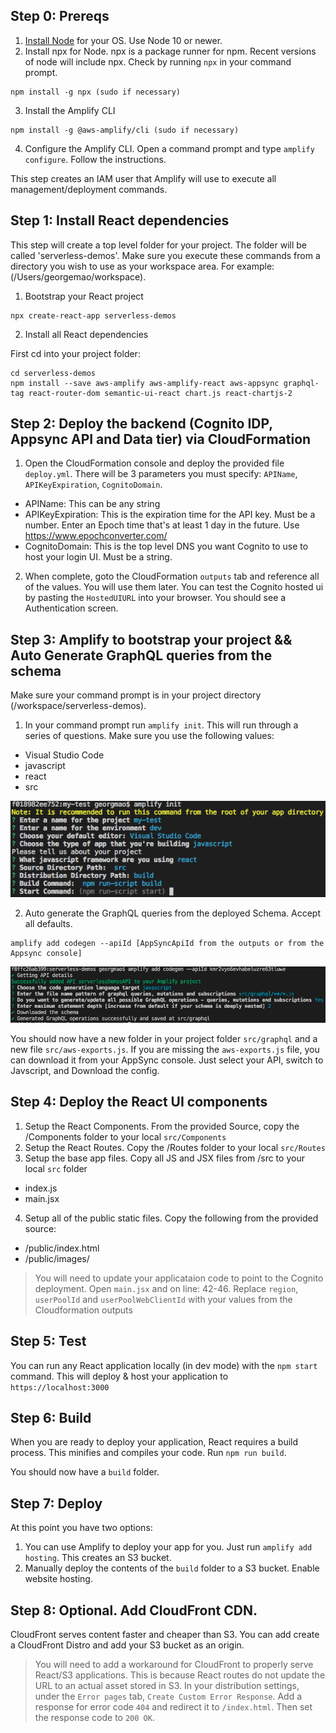 
## Step 0: Prereqs

1. [Install Node](https://nodejs.org/en/download/) for your OS. Use Node 10 or newer.
2. Install npx for Node. npx is a package runner for npm. Recent versions of node will include npx. Check by running `npx` in your command prompt.

```
npm install -g npx (sudo if necessary)
```
3. Install the Amplify CLI

```
npm install -g @aws-amplify/cli (sudo if necessary)
```

4. Configure the Amplify CLI. Open a command prompt and type `amplify configure`. Follow the instructions.

This step creates an IAM user that Amplify will use to execute all management/deployment commands.

## Step 1: Install React dependencies

This step will create a top level folder for your project. The folder will be called 'serverless-demos'. 
Make sure you execute these commands from a directory you wish to use as your workspace area. For example: (/Users/georgemao/workspace).

1. Bootstrap your React project

```
npx create-react-app serverless-demos
```

2. Install all React dependencies

First cd into your project folder:

```
cd serverless-demos
npm install --save aws-amplify aws-amplify-react aws-appsync graphql-tag react-router-dom semantic-ui-react chart.js react-chartjs-2
```

## Step 2: Deploy the backend (Cognito IDP, Appsync API and Data tier) via CloudFormation

1. Open the CloudFormation console and deploy the provided file `deploy.yml`. There will be 3 parameters you must specify: `APIName`, `APIKeyExpiration`, `CognitoDomain`.

- APIName: This can be any string
- APIKeyExpiration: This is the expiration time for the API key. Must be a number. Enter an Epoch time that's at least 1 day in the future. Use https://www.epochconverter.com/
- CognitoDomain: This is the top level DNS you want Cognito to use to host your login UI. Must be a string.

2. When complete, goto the CloudFormation `outputs` tab and reference all of the values. You will use them later. You can test the Cognito hosted ui by pasting the `HostedUIURL` into your browser. You should see a Authentication screen.

## Step 3: Amplify to bootstrap your project && Auto Generate GraphQL queries from the schema

 Make sure your command prompt is in your project directory (/workspace/serverless-demos).

1. In your command prompt run `amplify init`. This will run through a series of questions. Make sure you use the following values:

- Visual Studio Code
- javascript
- react
- src

![Init](amplifyInit.png)

2. Auto generate the GraphQL queries from the deployed Schema. Accept all defaults.

```
amplify add codegen --apiId [AppSyncApiId from the outputs or from the Appsync console]
```

![Codegen](amplifyCodegen.png)

You should now have a new folder in your project folder `src/graphql` and a new file `src/aws-exports.js`. If you are missing the `aws-exports.js` file, you can download it from your AppSync console. Just select your API, switch to Javscript, and Download the config.

## Step 4: Deploy the React UI components

1. Setup the React Components. From the provided Source, copy the /Components folder to your local `src/Components`
2. Setup the React Routes. Copy the /Routes folder to your local `src/Routes`
3. Setup the base app files. Copy all JS and JSX files from /src to your local `src` folder

- index.js
- main.jsx

4. Setup all of the public static files. Copy the following from the provided source:
- /public/index.html
- /public/images/

> You will need to update your applicataion code to point to the Cognito deployment. Open `main.jsx` and on line: 42-46. Replace `region`, `userPoolId` and `userPoolWebClientId` with your values from the Cloudformation outputs

## Step 5: Test

You can run any React application locally (in dev mode) with the `npm start` command. This will deploy & host your application to `https://localhost:3000`

## Step 6: Build

When you are ready to deploy your application, React requires a build process. This minifies and compiles your code. Run `npm run build`. 

You should now have a `build` folder. 

## Step 7: Deploy

At this point you have two options:

1. You can use Amplify to deploy your app for you. Just run `amplify add hosting`. This creates an S3 bucket.
2. Manually deploy the contents of the `build` folder to a S3 bucket. Enable website hosting.

## Step 8: Optional. Add CloudFront CDN.

CloudFront serves content faster and cheaper than S3. You can add create a CloudFront Distro and add your S3 bucket as an origin. 

> You will need to add a workaround for CloudFront to properly serve React/S3 applications. This is because React routes do not update the URL to an actual asset stored in S3. In your distribution settings, under the `Error pages` tab, `Create Custom Error Response`. Add a response for error code `404` and redirect it to `/index.html`. Then set the response code to `200 OK`.
